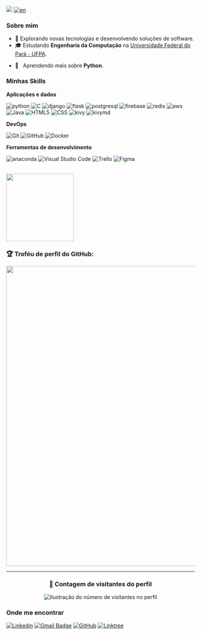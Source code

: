 ![](https://komarev.com/ghpvc/?username=joaosnet&color=006bed)
[![en](https://img.shields.io/badge/lang-en-red.svg)](https://github.com/joaosnet/joaosnet/blob/master/README.md)

<h3>Sobre mim</h3>

- 🤔 Explorando novas tecnologias e desenvolvendo soluções de software.
- 🎓 Estudando **Engenharia da Computação** na <a href="link da sua faculdade">Universidade Federal do Pará - UFPA</a>.
<!-- - 💼 Trabalhando como **ÁREA EM QUE VOCÊ TRABALHA** na <a href="LINK DA EMPRESA">EMPRESA</a> -->
- 🌱 &nbsp; Aprendendo mais sobre **Python**.

<h3>Minhas Skills</h3>

**Aplicações e dados**

![python](https://img.shields.io/badge/-Python-333333?style=flat&logo=python)
![C](https://img.shields.io/badge/-C-333333?style=flat&logo=C)
![django](https://img.shields.io/badge/-Django-333333?style=flat&logo=django)
![flask](https://img.shields.io/badge/-Flask-333333?style=flat&logo=flask)
![postgresql](https://img.shields.io/badge/-PostgreSQL-333333?style=flat&logo=postgresql)
![firebase](https://img.shields.io/badge/-Firebase-333333?style=flat&logo=firebase)
![redis](https://img.shields.io/badge/-Redis-333333?style=flat&logo=redis)
![aws](https://img.shields.io/badge/-AWS-333333?style=flat&logo=amazon-aws)
![Java](https://img.shields.io/badge/-Java-333333?style=flat&logo=Java&logoColor=007396)
![HTML5](https://img.shields.io/badge/-HTML5-333333?style=flat&logo=HTML5)
![CSS](https://img.shields.io/badge/-CSS-333333?style=flat&logo=CSS3&logoColor=1572B6)
![kivy](https://img.shields.io/badge/-Kivy-333333?style=flat&logo=kivy)
![kivymd](https://img.shields.io/badge/-KivyMD-333333?style=flat&logo=kivy)

**DevOps**

![Git](https://img.shields.io/badge/-Git-333333?style=flat&logo=git)
![GitHub](https://img.shields.io/badge/-GitHub-333333?style=flat&logo=github)
![Docker](https://img.shields.io/badge/-Docker-333333?style=flat&logo=docker)

**Ferramentas de desenvolvimento**

![anaconda](https://img.shields.io/badge/-Anaconda-333333?style=flat&logo=anaconda)
![Visual Studio Code](https://img.shields.io/badge/-Visual%20Studio%20Code-333333?style=flat&logo=visual-studio-code&logoColor=007ACC)
![Trello](https://img.shields.io/badge/-Trello-333333?style=flat&logo=trello&logoColor=007ACC)
![Figma](https://img.shields.io/badge/-Figma-333333?style=flat&logo=figma&logoColor=007ACC)

<br/>

<a href="https://github.com/joaosnet" title="Perfil do João">
  <img height="180em" src="https://github-readme-stats.vercel.app/api?username=joaosnet&theme=tokyonight&show_icons=true" />
</a>

### 🏆 Troféu de perfil do GitHub:

<p align="center">
  <a
    href="https://github.com/ryo-ma/github-profile-trophy"
    title="repositório de troféus"
  >
    <img
      width="800"
      src="https://github-profile-trophy.vercel.app/?username=joaosnet&column=8&theme=tokyonight&no-frame=true&no-bg=true"
    />
  </a>
</p>

---

<div align="center">
  <h3><b>📍 Contagem de visitantes do perfil</b></h3>
</div>

<p align="center">
  <img
    src="https://profile-counter.glitch.me/joaosnet/count.svg"
    alt="Ilustração do número de visitantes no perfil"
  />
</p>

<h3>Onde me encontrar</h3>

[![Linkedin](https://img.shields.io/badge/-joaonativi-blue?style=flat-square&logo=Linkedin&logoColor=white&link=https://www.linkedin.com/in/joaonativi)](https://www.linkedin.com/in/joaonativi)
[![Gmail Badge](https://img.shields.io/badge/-joaodacruzneto8@gmail.com-006bed?style=flat-square&logo=Gmail&logoColor=white&link=mailto:joaodacruzneto8@gmail.com)](mailto:joaodacruzneto8@gmail.com)
[![GitHub](https://img.shields.io/github/followers/joaosnet?label=Follow&style=social)](https://github.com/joaosnet)
[![Linktree](https://img.shields.io/badge/-Links-333333?style=flat&logo=linktree)](https://joaosnet.github.io/)

